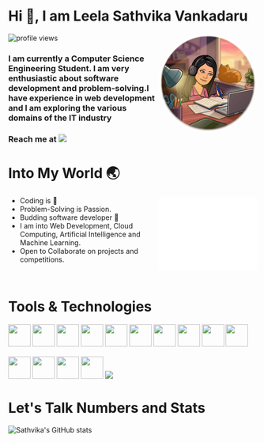 # Hi 👋, I am Leela Sathvika Vankadaru

<img align="right" width="200px" style="border-radius:50%;" src="bitmoji.png">

![profile views](https://komarev.com/ghpvc/?username=Vankadaru-Leela-Sathvika&style=plastic&label=views)

### I am currently a Computer Science Engineering Student. I am very enthusiastic about software development and problem-solving.I have experience in web development and I am exploring the various domains of the IT industry


### Reach me at [<img src="https://img.shields.io/badge/LinkedIn-0077B5?style=for-the-badge&logo=linkedin&logoColor=white" />](https://www.linkedin.com/in/leela-sathvika-vankadaru-619a0819b/)

# Into My World 🌏

<img align="right" height="150px" width="200px" src="code.gif" /> 

- Coding is 💖
- Problem-Solving is Passion.
- Budding software developer 🌱
- I am into Web Development, Cloud Computing, Artificial Intelligence and Machine Learning.
- Open to Collaborate on projects and competitions.

<br>

# Tools & Technologies
<img height="45" width="45" src="https://img.icons8.com/color/48/000000/python.png" /> <img height="45" width="45" src="https://img.icons8.com/color/48/000000/c-programming.png" /> <img height="45" width="45" src="https://img.icons8.com/color/48/000000/c-plus-plus-logo.png" /> <img height="45" width="45" src="https://img.icons8.com/color/48/000000/java-coffee-cup-logo.png" /> <img height="45" width="45" src="https://img.icons8.com/color/48/000000/html-5.png" /> <img height="45" width="45" src="https://img.icons8.com/color/48/000000/css3.png" /> <img height="45" width="45" src="https://img.icons8.com/color/48/000000/bootstrap.png" /> <img height="45" width="45" src="https://img.icons8.com/color/48/000000/javascript.png"/> <img height="45" width="45" src="https://img.icons8.com/color/48/000000/mysql-logo.png"/> <img height="45" width="45" src="https://img.icons8.com/offices/48/000000/php-logo.png"/> 
<br><br>
<img height="45" width="45" src="https://img.icons8.com/color/48/000000/visual-studio-code-2019.png"/> <img height="45" width="45" src="https://img.icons8.com/color/48/000000/pycharm.png"/> <img height="45" width="45" src="https://img.icons8.com/color/45/000000/git.png"/> 
<img height="45" width="45" src="https://img.icons8.com/dusk/64/000000/anaconda.png"/> <img src="https://img.icons8.com/color/48/000000/microsoft-office-2019.png"/>

# Let's Talk Numbers and Stats

![Sathvika's GitHub stats](https://github-readme-stats.vercel.app/api?username=Vankadaru-Leela-Sathvika&show_icons=true&theme=dracula)
